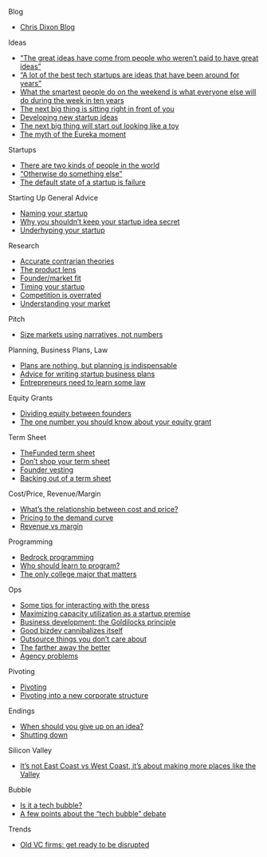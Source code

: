 Blog
*   [Chris Dixon Blog](http://cdixon.org)

Ideas
*   [“The great ideas have come from people who weren’t paid to have great ideas”](http://cdixon.org/2014/10/20/for-every-new-good-idea-you-have-there-ten-thousand-foolish-ones)
*   [“A lot of the best tech startups are ideas that have been around for years”](http://cdixon.org/2014/10/15/a-lot-of-the-best-tech-startups-are-ideas-that-have-been-around-for-years)
*   [What the smartest people do on the weekend is what everyone else will do during the week in ten years](http://cdixon.org/2013/03/03/what-the-smartest-people-do-on-the-weekend-is-what-everyone-else-will-do-during-the-week-in-ten-years)
*   [The next big thing is sitting right in front of you](http://cdixon.org/2011/07/03/the-next-big-thing-is-sitting-right-in-front-of-you)
*   [Developing new startup ideas](http://cdixon.org/2010/03/14/developing-new-startup-ideas)
*   [The next big thing will start out looking like a toy](http://cdixon.org/2010/01/03/the-next-big-thing-will-start-out-looking-like-a-toy)
*   [The myth of the Eureka moment](http://cdixon.org/2009/05/15/the-myth-of-the-eureka-moment)

Startups
*   [There are two kinds of people in the world](http://cdixon.org/2011/04/27/there-are-two-kinds-of-people-in-the-world)
*   [“Otherwise do something else”](http://cdixon.org/2011/12/02/otherwise-do-something-else)
*   [The default state of a startup is failure](http://cdixon.org/2012/05/19/the-default-state-of-a-startup-is-failure)

Starting Up General Advice
*   [Naming your startup](http://cdixon.org/2009/04/18/naming-your-startup)
*   [Why you shouldn’t keep your startup idea secret](http://cdixon.org/2009/08/22/why-you-shouldnt-keep-your-startup-idea-secret)
*   [Underhyping your startup](http://cdixon.org/2010/04/06/underhyping-your-startup)

Research
*   [Accurate contrarian theories](http://cdixon.org/2011/05/16/accurate-contrarian-theories)
*   [The product lens](http://cdixon.org/2012/12/03/the-product-lens)
*   [Founder/market fit](http://cdixon.org/2011/06/20/foundermarket-fit)
*   [Timing your startup](http://cdixon.org/2010/11/07/timing-your-startup)
*   [Competition is overrated](http://cdixon.org/2010/06/26/competition-is-overrated)
*   [Understanding your market](http://cdixon.org/2009/10/11/understanding-your-market)

Pitch
*   [Size markets using narratives, not numbers](http://cdixon.org/2010/04/03/size-markets-using-narratives-not-numbers)

Planning, Business Plans, Law
*   [Plans are nothing, but planning is indispensable](http://cdixon.org/2012/12/18/plans-are-nothing-but-planning-is-indispensable)
*   [Advice for writing startup business plans](http://cdixon.org/2008/04/14/advice-for-writing-startup-business-plans)
*   [Entrepreneurs need to learn some law](http://cdixon.org/2009/09/13/entrepreneurs-need-to-learn-some-law)

Equity Grants
*   [Dividing equity between founders](http://cdixon.org/2009/08/23/dividing-equity-between-founders)
*   [The one number you should know about your equity grant](http://cdixon.org/2009/08/28/the-one-number-you-should-know-about-your-equity-grant)

Term Sheet
*   [TheFunded term sheet](http://cdixon.org/2009/08/24/thefunded-term-sheet)
*   [Don’t shop your term sheet](http://cdixon.org/2009/09/02/dont-shop-your-term-sheet)
*   [Founder vesting](http://cdixon.org/2009/04/21/founder-vesting)
*   [Backing out of a term sheet](http://cdixon.org/2010/02/03/backing-out-of-a-term-sheet)

Cost/Price, Revenue/Margin
*   [What’s the relationship between cost and price?](http://cdixon.org/2009/10/17/whats-the-relationship-between-cost-and-price)
*   [Pricing to the demand curve](http://cdixon.org/2012/07/04/pricing-to-the-demand-curve)
*   [Revenue vs margin](http://cdixon.org/2012/01/22/revenue-vs-margin)

Programming
*   [Bedrock programming](http://cdixon.org/2012/02/07/bedrock-programming)
*   [Who should learn to program?](http://cdixon.org/2012/01/31/who-should-learn-to-program)
*   [The only college major that matters](http://cdixon.org/2009/09/06/the-only-college-major-that-matters)

Ops
*   [Some tips for interacting with the press](http://cdixon.org/2012/03/02/some-tips-for-interacting-with-the-press)
*   [Maximizing capacity utilization as a startup premise](http://cdixon.org/2012/01/05/maximizing-capacity-utilization-as-a-startup-premise)
*   [Business development: the Goldilocks principle](http://cdixon.org/2011/11/29/business-development-the-goldilocks-principle)
*   [Good bizdev cannibalizes itself](http://cdixon.org/2010/08/28/good-bizdev-cannibalizes-itself)
*   [Outsource things you don’t care about](http://cdixon.org/2012/04/22/outsource-things-you-dont-care-about)
*   [The farther away the better](http://cdixon.org/2009/06/22/the-farther-away-the-better)
*   [Agency problems](http://cdixon.org/2012/10/20/agency-problems)

Pivoting
*   [Pivoting](http://cdixon.org/2010/06/15/pivoting)
*   [Pivoting into a new corporate structure](http://cdixon.org/2011/08/02/pivoting-into-a-new-corporate-structure)

Endings
*   [When should you give up on an idea?](http://cdixon.org/2012/05/25/when-should-you-give-up-on-an-idea)
*   [Shutting down](http://cdixon.org/2010/01/09/shutting-down)

Silicon Valley
*   [It’s not East Coast vs West Coast, it’s about making more places like the Valley](http://cdixon.org/2010/02/27/its-not-east-coast-vs-west-coast-its-about-making-more-places-like-the-valley)

Bubble
*   [Is it a tech bubble?](http://cdixon.org/2012/04/29/is-it-a-tech-bubble)
*   [A few points about the “tech bubble” debate](http://cdixon.org/2011/03/27/a-few-points-about-the-tech-bubble-debate)

Trends
*   [Old VC firms: get ready to be disrupted](http://cdixon.org/2010/05/02/old-vc-firms-get-ready-to-be-disrupted)

